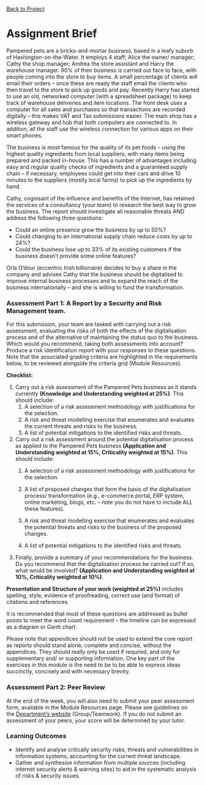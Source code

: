 [Back to Project](README.md)

# Assignment Brief
Pampered pets are a bricks-and-mortar business, based in a leafy suburb of Hashington-on-the-Water. It employs 4 staff; Alice the owner/ manager; Cathy the shop manager; Andrea the store assistant and Harry the warehouse manager. 90% of their business is carried out face to face, with people coming into the store to buy items. A small percentage of clients will email their orders – once these are ready the staff email the clients who then travel to the store to pick up goods and pay. Recently Harry has started to use an old, networked computer (with a spreadsheet package) to keep track of warehouse deliveries and item locations. The front desk uses a computer for all sales and purchases so that transactions are recorded digitally – this makes VAT and Tax submissions easier. The main shop has a wireless gateway and hub that both computers are connected to. In addition, all the staff use the wireless connection for various apps on their smart phones.

The business is most famous for the quality of its pet foods – using the highest quality ingredients from local suppliers, with many items being prepared and packed in-house. This has a number of advantages including easy and regular quality checks of ingredients and a guaranteed supply chain – if necessary, employees could get into their cars and drive 10 minutes to the suppliers (mostly local farms) to pick up the ingredients by hand.

Cathy, cognisant of the influence and benefits of the Internet, has retained the services of a consultancy (your team) to research the best way to grow the business. The report should investigate all reasonable threats AND address the following three questions:

- Could an online presence grow the business by up to 50%?
- Could changing to an international supply chain reduce costs by up to 24%?
- Could the business lose up to 33% of its existing customers if the business doesn’t provide some online features?

Orla O’dour (eccentric Irish billionaire) decides to buy a share in the company and advises Cathy that the business should be digitalised to improve internal business processes and to expand the reach of the business internationally – and she is willing to fund the transformation.

### Assessment Part 1: A Report by a Security and Risk Management team.

For this submission, your team are tasked with carrying out a risk assessment, evaluating the risks of both the effects of the digitalisation process and of the alternative of maintaining the status quo to the business. Which would you recommend, taking both assessments into account? Produce a risk identification report with your responses to these questions. Note that the associated grading criteria are highlighted in the requirements below, to be reviewed alongside the criteria grid (Module Resources).

**Checklist:**

1. Carry out a risk assessment of the Pampered Pets business as it stands currently **(Knowledge and Understanding weighted at 25%)**. This should include:
    1. A selection of a risk assessment methodology with justifications for the selection.
    2. A risk and threat modelling exercise that enumerates and evaluates the current threats and risks to the business.
    3. A list of potential mitigations to the identified risks and threats.
2. Carry out a risk assessment around the potential digitalisation process as applied to the Pampered Pets business **(Application and Understanding weighted at 15%, Criticality weighted at 15%)**. This should include:
    1. A selection of a risk assessment methodology with justifications for the selection.
    2. A list of proposed changes that form the basis of the digitalisation process/ transformation (e.g., e-commerce portal, ERP system, online marketing, blogs, etc. – note you do not have to include ALL these features).
    3. A risk and threat modelling exercise that enumerates and evaluates the potential threats and risks to the business of the proposed changes.
    
    5. A list of potential mitigations to the identified risks and threats.
3. Finally, provide a summary of your recommendations for the business. Do you recommend that the digitalisation process be carried out? If so, what would be involved? **(Application and Understanding weighted at 10%, Criticality weighted at 10%)**.

**Presentation and Structure of your work (weighted at 25%)** includes spelling, style, evidence of proofreading, correct use (and format) of citations and references.

It is recommended that most of these questions are addressed as bullet points to meet the word count requirement – the timeline can be expressed as a diagram or Gantt chart.

Please note that appendices should not be used to extend the core report as reports should stand alone, complete and concise, without the appendices. They should really only be used if required, and only for supplementary and/ or supporting information. One key part of the exercises in this module is the need to be to be able to express ideas succinctly, concisely and with necessary brevity.

### Assessment Part 2: Peer Review

At the end of the week, you will also need to submit your peer assessment form, available in the Module Resources page. Please see guidelines on the [Department’s website](https://www.my-course.co.uk/course/view.php?id=4634&section=0) (Group/Teamwork). If you do not submit an assessment of your peers, your score will be determined by your tutor.

### Learning Outcomes

- Identify and analyse critically security risks, threats and vulnerabilities in information systems, accounting for the current threat landscape.
- Gather and synthesise information from multiple sources (including internet security alerts & warning sites) to aid in the systematic analysis of risks & security issues.
